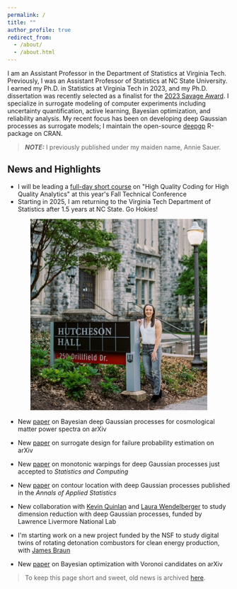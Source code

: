 ```yaml
---
permalink: /
title: ""
author_profile: true
redirect_from: 
  - /about/
  - /about.html
---
```


I am an Assistant Professor in the Department of Statistics at Virginia Tech.  Previously, I was an Assistant Professor of Statistics at NC State University.  I earned my Ph.D. in Statistics at Virginia Tech in 2023, and my Ph.D. dissertation was recently selected as a finalist for the [2023 Savage Award](https://bayesian.org/project/savage-award/).  I specialize in surrogate modeling of computer experiments including uncertainty quantification, active learning, Bayesian optimization, and reliability analysis.  My recent focus has been on developing deep Gaussian processes as surrogate models; I maintain the open-source [deepgp](https://cran.r-project.org/package=deepgp) R-package on CRAN.   

> **_NOTE:_** I previously published under my maiden name, Annie Sauer.

News and Highlights
------

* I will be leading a [full-day short course](https://falltechnicalconference.org/2025-short-courses/) on "High Quality Coding for High Quality Analytics" at this year's Fall Technical Conference 
* Starting in 2025, I am returning to the Virginia Tech Department of Statistics after 1.5 years at NC State.  Go Hokies!

<center><img src="/images/hutcheson.jpg" width="400"></center>

* New [paper](https://arxiv.org/pdf/2507.18683) on Bayesian deep Gaussian processes for cosmological matter power spectra on arXiv
* New [paper](https://arxiv.org/pdf/2410.04496) on surrogate design for failure probability estimation on arXiv
* New [paper](https://arxiv.org/pdf/2408.01540) on monotonic warpings for deep Gaussian processes just accepted to *Statistics and Computing*
* New [paper](https://arxiv.org/pdf/2308.04420.pdf) on contour location with deep Gaussian processes published in the *Annals of Applied Statistics*

* New collaboration with [Kevin Quinlan](https://people.llnl.gov/quinlan5) and [Laura Wendelberger](https://www.linkedin.com/in/laura-wendelberger-027016b0) to study dimension reduction with deep Gaussian processes, funded by Lawrence Livermore National Lab

* I'm starting work on a new project funded by the NSF to study digital twins of rotating detonation combustors for clean energy production, with [James Braun](https://mae.ncsu.edu/people/james-braun/)
* New [paper](https://arxiv.org/pdf/2402.04922.pdf) on Bayesian optimization with Voronoi candidates on arXiv

> To keep this page short and sweet, old news is archived [here](/news/).